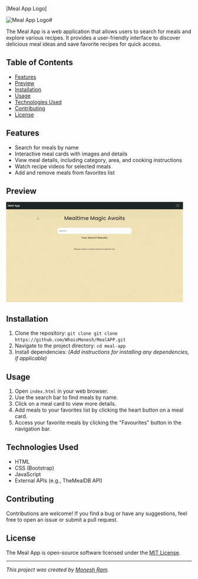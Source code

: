 

[Meal App Logo]


![Meal App Logo](https://github.com/WhoisMonesh/MealAPP/assets/31161039/abcf50a6-7e9b-43cd-9247-c45f74a3d649)#


The Meal App is a web application that allows users to search for meals and explore various recipes. It provides a user-friendly interface to discover delicious meal ideas and save favorite recipes for quick access.

## Table of Contents
- [Features](#features)
- [Preview](#preview)
- [Installation](#installation)
- [Usage](#usage)
- [Technologies Used](#technologies-used)
- [Contributing](#contributing)
- [License](#license)

## Features

- Search for meals by name
- Interactive meal cards with images and details
- View meal details, including category, area, and cooking instructions
- Watch recipe videos for selected meals
- Add and remove meals from favorites list

## Preview
![Meal App Preview](preview.gif)




## Installation

1. Clone the repository: `git clone git clone https://github.com/WhoisMonesh/MealAPP.git`
2. Navigate to the project directory: `cd meal-app`
3. Install dependencies: _(Add instructions for installing any dependencies, if applicable)_

## Usage

1. Open `index.html` in your web browser.
2. Use the search bar to find meals by name.
3. Click on a meal card to view more details.
4. Add meals to your favorites list by clicking the heart button on a meal card.
5. Access your favorite meals by clicking the "Favourites" button in the navigation bar.

## Technologies Used

- HTML
- CSS (Bootstrap)
- JavaScript
- External APIs (e.g., TheMealDB API)


## Contributing

Contributions are welcome! If you find a bug or have any suggestions, feel free to open an issue or submit a pull request.

## License

The Meal App is open-source software licensed under the [MIT License](LICENSE).

---

_This project was created by [Monesh Ram](https://github.com/WhoisMonesh)._ 

